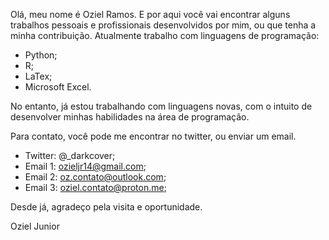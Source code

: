 Olá, meu nome é Oziel Ramos. E por aqui você vai encontrar alguns trabalhos pessoais e profissionais desenvolvidos por mim, ou que tenha a minha contribuição.
Atualmente trabalho com linguagens de programação:
- Python;
- R;
- LaTex;
- Microsoft Excel.

No entanto, já estou trabalhando com linguagens novas, com o intuito de desenvolver minhas habilidades na área de programação.

Para contato, você pode me encontrar no twitter, ou enviar um email.
- Twitter: @_darkcover;
- Email 1: ozieljr14@gmail.com;
- Email 2: oz.contato@outlook.com;
- Email 3: oziel.contato@proton.me;

Desde já, agradeço pela visita e oportunidade.

Oziel Junior
